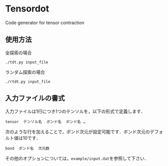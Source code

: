 # Tensordot
Code generator for tensor contraction

## 使用方法

全探索の場合
```
./tdt.py input_file
```

ランダム探索の場合
```
./rtdt.py input_file
```

## 入力ファイルの書式

入力ファイルは1行につき1つのテンソルを，以下の形式で定義します．
```
tensor  テンソル名  ボンド名  ボンド名 …
```

次のような行を加えることで，ボンド次元が設定可能です．ボンド次元のデフォルト値は10です．
```
bond  ボンド名  次元数
```

その他のオプションについては，`example/input.dat`を参照して下さい．
